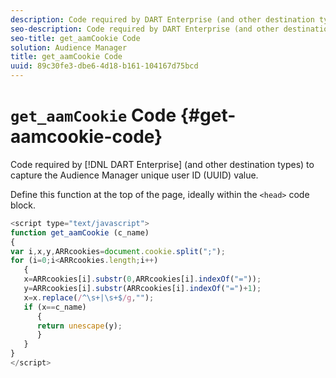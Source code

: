 ```yaml
---
description: Code required by DART Enterprise (and other destination types) to capture the Audience Manager unique user ID (UUID) value.
seo-description: Code required by DART Enterprise (and other destination types) to capture the Audience Manager unique user ID (UUID) value.
seo-title: get_aamCookie Code
solution: Audience Manager
title: get_aamCookie Code
uuid: 89c30fe3-dbe6-4d18-b161-104167d75bcd
---
```


# `get_aamCookie` Code {#get-aamcookie-code}

Code required by [!DNL DART Enterprise] (and other destination types) to capture the Audience Manager unique user ID (UUID) value.

Define this function at the top of the page, ideally within the `<head>` code block.

<!-- r_aam_de_cookie.xml -->

```js
<script type="text/javascript">
function get_aamCookie (c_name)
{
var i,x,y,ARRcookies=document.cookie.split(";");
for (i=0;i<ARRcookies.length;i++)
   {
   x=ARRcookies[i].substr(0,ARRcookies[i].indexOf("="));
   y=ARRcookies[i].substr(ARRcookies[i].indexOf("=")+1);
   x=x.replace(/^\s+|\s+$/g,"");
   if (x==c_name)
      { 
      return unescape(y);
      }
   }
}
</script>
```